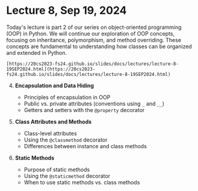 # Lecture 8, Sep 19, 2024


Today's lecture is part 2 of our series on object-oriented programming (OOP) in Python. We will continue our exploration of OOP concepts, focusing on inheritance, polymorphism, and method overriding. These concepts are fundamental to understanding how classes can be organized and extended in Python.


```{admonition} Lecture Slides
[https://20cs2023-fs24.github.io/slides/docs/lectures/lecture-8-19SEP2024.html](https://20cs2023-fs24.github.io/slides/docs/lectures/lecture-8-19SEP2024.html)
```


4. **Encapsulation and Data Hiding**
   - Principles of encapsulation in OOP
   - Public vs. private attributes (conventions using `_` and `__`)
   - Getters and setters with the `@property` decorator

5. **Class Attributes and Methods**
   - Class-level attributes
   - Using the `@classmethod` decorator
   - Differences between instance and class methods

6. **Static Methods**
   - Purpose of static methods
   - Using the `@staticmethod` decorator
   - When to use static methods vs. class methods
